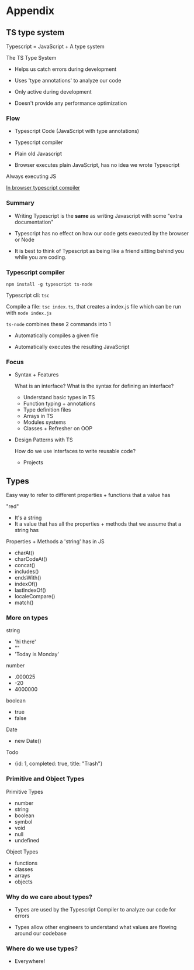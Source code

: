 # Appendix

## TS type system

Typescript = JavaScript + A type system

The TS Type System

- Helps us catch errors during development

- Uses 'type annotations' to analyze our code

- Only active during development

- Doesn't provide any performance optimization

### Flow

- Typescript Code (JavaScript with type annotations)

- Typescript compiler

- Plain old Javascript

- Browser executes plain JavaScript, has no idea we wrote Typescript

Always executing JS

[In browser typescript compiler](https://typescriptlang.org/play)

### Summary

- Writing Typescript is the **same** as writing Javascript with some "extra documentation"

- Typescript has no effect on how our code gets executed by the browser or Node

- It is best to think of Typescript as being like a friend sitting behind you while you are coding.

### Typescript compiler

```
npm install -g typescript ts-node
```

Typescript cli: `tsc`

Compile a file: `tsc index.ts`, that creates a index.js file which can be run with `node index.js`

`ts-node` combines these 2 commands into 1

- Automatically compiles a given file

- Automatically executes the resulting JavaScript

### Focus

- Syntax + Features

  What is an interface? What is the syntax for defining an interface?

  - Understand basic types in TS
  - Function typing + annotations
  - Type definition files
  - Arrays in TS
  - Modules systems
  - Classes + Refresher on OOP

- Design Patterns with TS

  How do we use interfaces to write reusable code?

  - Projects

## Types

Easy way to refer to different properties + functions that a value has

"red"

- It's a string
- It a value that has all the properties + methods that we assume that a string has

Properties + Methods a 'string' has in JS

- charAt()
- charCodeAt()
- concat()
- includes()
- endsWith()
- indexOf()
- lastIndexOf()
- localeCompare()
- match()

### More on types

string

- 'hi there'
- ""
- 'Today is Monday'

number

- .000025
- -20
- 4000000

boolean

- true
- false

Date

- new Date()

Todo

- {id: 1, completed: true, title: "Trash"}

### Primitive and Object Types

Primitive Types

- number
- string
- boolean
- symbol
- void
- null
- undefined

Object Types

- functions
- classes
- arrays
- objects

### Why do we care about types?

- Types are used by the Typescript Compiler to analyze our code for errors

- Types allow other engineers to understand what values are flowing around our codebase

### Where do we use types?

- Everywhere!

